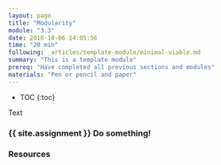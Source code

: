 ```yaml
---
layout: page
title: "Modularity"
module: "3.3"
date: 2016-10-06 14:05:56
time: "20 min"
following: _articles/template-module/minimal-viable.md
summary: "This is a template module"
prereq: "Have completed all previous sections and modules"
materials: "Pen or pencil and paper"
---
```

* TOC
{:toc}

Text

### {{ site.assignment }} Do something!

### Resources
